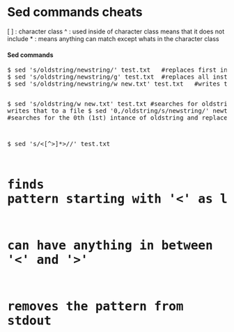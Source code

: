 Sed commands cheats
===================

<p>
[ ] : character class
^   : used inside of character class means that it does not include 
*   : means anything can match except whats in the character class

<h4>Sed commands</h4>
<pre>
$ sed 's/oldstring/newstring/' test.txt   #replaces first instance of oldstring with newstring
$ sed 's/oldstring/newstring/g' test.txt  #replaces all instances of oldstring with newstring
$ sed 's/oldstring/newstring/w new.txt' test.txt   #writes the replacements to a new file

$ sed 's/oldstring/w new.txt' test.txt   #searches for oldstring and writes that to a file
$ sed '0,/oldstring/s/newstring/' newtest.txt   #searches for the 0th (1st) intance of oldstring and replaces it

$ sed 's/&lt;[^&gt;]*&gt;//' test.txt
# finds pattern starting with '<' as long as it isnt followed by '>'
# can have anything in between '<' and '>'
# removes the pattern from stdout
</pre>
